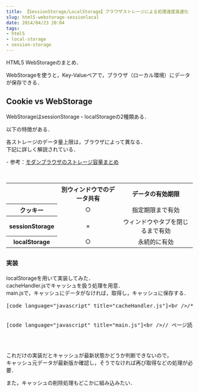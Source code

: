 ```yaml
---
title: 【SessionStorage/LocalStorage】ブラウザストレージによる処理速度高速化
slug: html5-webstorage-sessionlocal
date: 2014/04/23 20:04
tags:
- html5
- local-storage
- session-storage
---
```

<p>HTML5 WebStorageのまとめ．</p><p>WebStorageを使うと，Key-Valueペアで，ブラウザ（ローカル環境）にデータが保存できる．</p><p><!--more--></p><h2 class="page-heading">Cookie vs WebStorage</h2><p>WebStorageはsessionStorage・localStorageの2種類ある．</p><p>以下の特徴がある．</p><p>各ストレージのデータ量上限は，ブラウザによって異なる．<br />下記に詳しく解説されている．</p>- 参考：<a title="" href="http://www.html5rocks.com/ja/tutorials/offline/quota-research/" target="_blank">モダンブラウザのストレージ容量まとめ</a><p>&nbsp;</p><table class="kihon"><tbody><tr class="kihonh"><th> </th><th>別ウィンドウでのデータ共有</th><th>データの有効期限</th></tr><tr style="text-align: center;"><th>クッキー</th><td>○</td><td>指定期限まで有効</td></tr><tr style="text-align: center;"><th>sessionStorage</th><td>×</td><td>ウィンドウやタブを閉じるまで有効</td></tr><tr style="text-align: center;"><th>localStorage</th><td>○</td><td>永続的に有効</td></tr></tbody></table><h2 class="page-heading"><span style="font-size: 16px; line-height: 1.5em;">実装</span></h2><p>localStorageを用いて実装してみた．<br /> cacheHandler.jsでキャッシュを扱う処理を用意．<br /> main.jsで，キャッシュにデータがなければ，取得し，キャッシュに保存する．</p><pre>[code language="javascript" title="cacheHandler.js"]&lt;br /&gt;/**&lt;br /&gt;&lt;%%KEEPWHITESPACE%%&gt; * コンストラクタです．&lt;br /&gt;&lt;%%KEEPWHITESPACE%%&gt; * @constructor&lt;br /&gt;&lt;%%KEEPWHITESPACE%%&gt; */&lt;br /&gt;function CacheHandler() {&lt;br /&gt;}&lt;br /&gt;&lt;br /&gt;/**&lt;br /&gt;&lt;%%KEEPWHITESPACE%%&gt; * HTML5 localStorage からキーに対応するデータを取得します．&lt;br /&gt;&lt;%%KEEPWHITESPACE%%&gt; * @param storageKey キー&lt;br /&gt;&lt;%%KEEPWHITESPACE%%&gt; * @returns {*} JSON&lt;br /&gt;&lt;%%KEEPWHITESPACE%%&gt; */&lt;br /&gt;CacheHandler.prototype.getCache = function (storageKey) {&lt;br /&gt;&lt;%%KEEPWHITESPACE%%&gt;    return angular.fromJson(sessionStorage.getItem(storageKey));&lt;br /&gt;};&lt;br /&gt;&lt;br /&gt;/**&lt;br /&gt;&lt;%%KEEPWHITESPACE%%&gt; * HTML5 localStorage にデータを格納します．&lt;br /&gt;&lt;%%KEEPWHITESPACE%%&gt; * @param storageKey キー&lt;br /&gt;&lt;%%KEEPWHITESPACE%%&gt; * @param data JSON&lt;br /&gt;&lt;%%KEEPWHITESPACE%%&gt; */&lt;br /&gt;CacheHandler.prototype.setCache = function (storageKey, data) {&lt;br /&gt;&lt;%%KEEPWHITESPACE%%&gt;    sessionStorage.setItem(storageKey, angular.toJson(data));&lt;br /&gt;};&lt;br /&gt;&lt;br /&gt;/**&lt;br /&gt;&lt;%%KEEPWHITESPACE%%&gt; * HTML5 localStorage のデータを削除します．&lt;br /&gt;&lt;%%KEEPWHITESPACE%%&gt; * @param storageKey キー&lt;br /&gt;&lt;%%KEEPWHITESPACE%%&gt; */&lt;br /&gt;CacheHandler.prototype.removeCache = function (storageKey) {&lt;br /&gt;&lt;%%KEEPWHITESPACE%%&gt;    sessionStorage.removeItem(storageKey);&lt;br /&gt;};&lt;br /&gt;[/code]<br /><br />
[code language="javascript" title="main.js"]&lt;br /&gt;// ページ読み込み時に実行したい処理&lt;br /&gt;$().ready(function () {&lt;br /&gt;&lt;%%KEEPWHITESPACE%%&gt;    var key = &amp;amp;quot;dataKey&amp;amp;quot;;&lt;br /&gt;&lt;%%KEEPWHITESPACE%%&gt;    var cacheHandler = new CacheHandler();&lt;br /&gt;&lt;br /&gt;&lt;%%KEEPWHITESPACE%%&gt;    // キャッシュからデータを取得する&lt;br /&gt;&lt;%%KEEPWHITESPACE%%&gt;    var data = cacheHandler.getCache(key);&lt;br /&gt;&lt;br /&gt;&lt;%%KEEPWHITESPACE%%&gt;    // キャッシュがあればそれを返す&lt;br /&gt;&lt;%%KEEPWHITESPACE%%&gt;    if (!data) {&lt;br /&gt;&lt;%%KEEPWHITESPACE%%&gt;        // データを取得する処理&lt;br /&gt;&lt;%%KEEPWHITESPACE%%&gt;        data = &amp;amp;quot;どこかから取得したデータ&amp;amp;quot;;&lt;br /&gt;&lt;%%KEEPWHITESPACE%%&gt;        // キャッシュに格納する&lt;br /&gt;&lt;%%KEEPWHITESPACE%%&gt;        cacheHandler.setCache(key, data);&lt;br /&gt;&lt;%%KEEPWHITESPACE%%&gt;    }&lt;br /&gt;&lt;br /&gt;&lt;%%KEEPWHITESPACE%%&gt;    return data;&lt;br /&gt;});&lt;br /&gt;[/code]</pre><br /><br /><p>これだけの実装だとキャッシュが最新状態かどうか判断できないので，<br /> キャッシュ元データが最新版か確認し，そうでなければ再び取得などの処理が必要．</p><p>また，キャッシュの削除処理もどこかに組み込みたい．</p>
